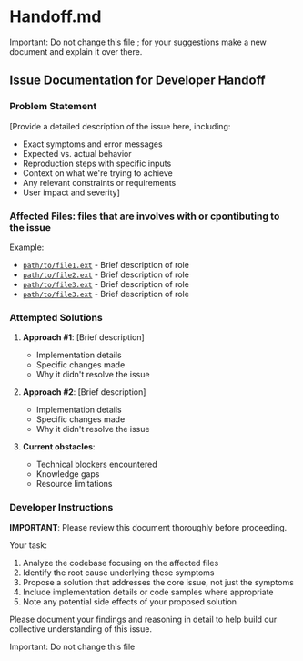 # Handoff.md


Important:  Do not change this file ;  for your suggestions make a new document and explain it over there.

## Issue Documentation for Developer Handoff

### Problem Statement

[Provide a detailed description of the issue here, including:

- Exact symptoms and error messages
- Expected vs. actual behavior
- Reproduction steps with specific inputs
- Context on what we're trying to achieve
- Any relevant constraints or requirements
- User impact and severity]

### Affected Files:  files that are involves with or cpontibuting to the issue

Example:

- [`path/to/file1.ext`](file:///path/to/file1.ext) - Brief description of role
- [`path/to/file2.ext`](file:///path/to/file2.ext) - Brief description of role
- [`path/to/file3.ext`](file:///path/to/file3.ext) - Brief description of role
- [`path/to/file3.ext`](file:///path/to/file3.ext) - Brief description of role

### Attempted Solutions

1. **Approach #1**: [Brief description]

   - Implementation details
   - Specific changes made
   - Why it didn't resolve the issue

2. **Approach #2**: [Brief description]

   - Implementation details
   - Specific changes made
   - Why it didn't resolve the issue

3. **Current obstacles**:
   - Technical blockers encountered
   - Knowledge gaps
   - Resource limitations

### Developer Instructions

**IMPORTANT**: Please review this document thoroughly before proceeding.

Your task:

1. Analyze the codebase focusing on the affected files
2. Identify the root cause underlying these symptoms
3. Propose a solution that addresses the core issue, not just the symptoms
4. Include implementation details or code samples where appropriate
5. Note any potential side effects of your proposed solution

Please document your findings and reasoning in detail to help build our collective understanding of this issue.


Important:  Do not change this file

